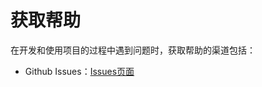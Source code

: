 # 获取帮助

在开发和使用项目的过程中遇到问题时，获取帮助的渠道包括：

* Github Issues：[Issues页面](https://github.com/veighna-global/vnpy_evo/issues)

